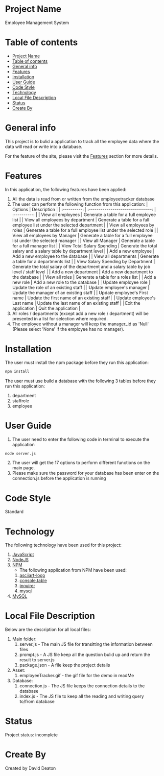 # Project Name

Employee Management System

# Table of contents

- [Project Name](#project-name)
- [Table of contents](#table-of-contents)
- [General info](#general-info)
- [Features](#features)
- [Installation](#installation)
- [User Guide](#user-guide)
- [Code Style](#code-style)
- [Technology](#technology)
- [Local File Description](#local-file-description)
- [Status](#status)
- [Create By](#create-by)

# General info

This project is to bulid a application to track all the employee data where the data will read or write into a database.

For the feature of the site, please visit the [Features](#features) section for more details.

# Features

In this application, the following features have been applied:

1. All the data is read from or written from the employeetracker database
2. The user can perform the following function from this application:
   | Options | Description |
   | :----------: | :--------------------------------: | :----------: |
   | View all employees | Generate a table for a full employee list |
   | View all employees by department | Generate a table for a full employee list under the selected department |
   | View all employees by roles | Generate a table for a full employee list under the selected role |
   | View all employees by Manager | Generate a table for a full employee list under the selected manager |
   | View all Manager | Generate a table for a full manager list |
   | View Total Salary Spending | Generate the total salary and a salary table by department level |
   | Add a new employee | Add a new employee to the database |
   | View all departments | Generate a table for a departments list |
   | View Salary Spending by Department | Generate the total salary of the department and a salary table by job level / staff level |
   | Add a new department | Add a new department to the database |
   | View all roles | Generate a table for a roles list |
   | Add a new role | Add a new role to the database |
   | Update employee role | Update the role of an existing staff |
   | Update employee's manager | Update the manager of an existing staff |
   | Update employee's First name | Update the first name of an existing staff |
   | Update employee's Last name | Update the last name of an existing staff |
   | Exit the application | Quit the application |
3. All roles / departments (except add a new role / department) will be presented in a list for selection where required.
4. The employee without a manager will keep the manager_id as 'Null' (Please select 'None' if the employee has no manager).

# Installation

The user must install the npm package before they run this application:

```sh
npm install
```

The user must use build a database with the following 3 tables before they run this application:

1. department
2. staffrole
3. employee


# User Guide

1. The user need to enter the following code in terminal to execute the application

```sh
node server.js
```

2. The user will get the 17 options to perform different functions on the main page.
3. Please make sure the password for your database has been enter on the connection.js before the application is running

# Code Style

Standard

# Technology

The following technology have been used for this project:

1. [JavaScript](https://www.javascript.com/)
2. [NodeJS](https://nodejs.org/en/)
3. [NPM](https://www.npmjs.com/)
   - The following application from NPM have been used:
   1. [asciiart-logo](https://github.com/tomi-vanek/asciiart-logo#readme)
   2. [console.table](https://github.com/bahmutov/console.table)
   3. [inquirer](https://github.com/SBoudrias/Inquirer.js#readme)
   4. [mysql](https://github.com/mysqljs/mysql#readme)
4. [MySQL](https://www.mysql.com/)

# Local File Description

Below are the description for all local files:

1. Main folder:
   1. server.js - The main JS file for transitting the information between files
   2. prompt.js - A JS file keep all the question bulid up and return the result to server.js
   3. package.json - A file keep the project details
2. Asset:
   1. employeeTracker.gif - the gif file for the demo in readMe
3. Database:
   1. connection.js - The JS file keeps the connection details to the database
   2. index.js - The JS file to keep all the reading and writing query to/from database

# Status

Project status: incomplete


# Create By

Created by David Deaton